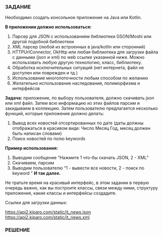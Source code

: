 ### ЗАДАНИЕ

Необходимо создать консольное приложение на Java или Kotlin.

**В приложении должно использоваться:**

1. Парсер для JSON с использованием библиотеки GSON/Moshi или другой подобной библиотеки
2. XML парсер (любой из встроенных в java/kotlin или сторонний)
3. HTTPUrlConnector, OkHttp или любая библиотека для загрузки файла с данными (json и xml) по web ссылке указанной ниже. Можно использовать любую другую технологию, класс, библиотеку. 
4. Обработка исключительных ситуаций (нет интернета, файл не доступен или поврежден и тд.)
5. Использование многопоточности любым способом по желанию 
6. Желательно использование наследования, полиморфизма и интерфейсов

**Задача:** приложение, по выбору пользователя, должно скачивать json или xml файл. Затем всю информацию из этих файлов парсим и закидываем в коллекцию. Затем пользователю предлагается несколько функций, которые приложение должно делать:

1. Вывод всех новостей отсортированных по дате (даты должны отображаться в красивом виде: Число Месяц Год, месяц должен быть написан словами)
2. Поиск новостей по полю keywords

**Пример использования:**
1. Выводим сообщение “Нажмите 1 что-бы скачать JSON, 2 - XML” 
2. Скачиваем, парсим 
3. Выводим пользователю “1 - вывести все новости, 2 - поиск по keyword ” **И так далее.**

Не тратьте время на красивый интерфейс, в этом задании в первую очередь важно, как вы построите классы, связи между ними, структуру приложения, какие классы и интерфейсы создадите.

Ссылки для загрузки данных:

https://api2.kiparo.com/static/it_news.json  
https://api2.kiparo.com/static/it_news.xml

### РЕШЕНИЕ
